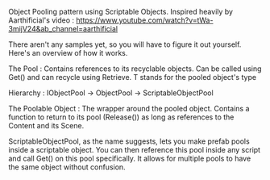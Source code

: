 Object Pooling pattern using Scriptable Objects.
Inspired heavily by Aarthificial's video : https://www.youtube.com/watch?v=tWa-3mijV24&ab_channel=aarthificial

There aren't any samples yet, so you will have to figure it out yourself. 
Here's an overview of how it works.

The Pool <T> : Contains references to its recyclable objects. Can be called using Get() and can recycle using Retrieve.
T stands for the pooled object's type

Hierarchy : IObjectPool<T> -> ObjectPool<T> -> ScriptableObjectPool

The Poolable Object : The wrapper around the pooled object. Contains a function to return to its pool (Release()) as long as references to the Content and its Scene.

ScriptableObjectPool, as the name suggests, lets you make prefab pools inside a scriptable object. 
You can then reference this pool inside any script and call Get() on this pool specifically.
It allows for multiple pools to have the same object without confusion.